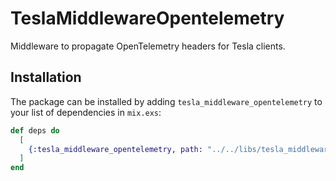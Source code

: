 # TeslaMiddlewareOpentelemetry

Middleware to propagate OpenTelemetry headers for Tesla clients.

## Installation

The package can be installed by adding `tesla_middleware_opentelemetry` to your
list of dependencies in `mix.exs`:

```elixir
def deps do
  [
    {:tesla_middleware_opentelemetry, path: "../../libs/tesla_middleware_opentelemetry"}
  ]
end
```